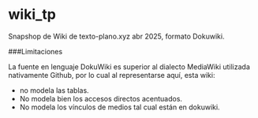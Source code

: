 # wiki_tp

Snapshop de Wiki de texto-plano.xyz abr 2025, formato Dokuwiki.

###Limitaciones

La fuente en lenguaje DokuWiki es superior al dialecto MediaWiki utilizada nativamente Github, por lo cual al representarse aquí, esta wiki:

  * no modela las tablas.
  * No modela bien los accesos directos acentuados.
  * No modela los vínculos de medios tal cual están en dokuwiki.
